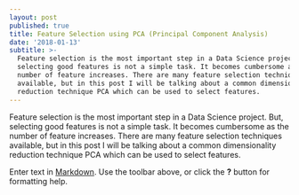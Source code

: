```yaml
---
layout: post
published: true
title: Feature Selection using PCA (Principal Component Analysis)
date: '2018-01-13'
subtitle: >-
  Feature selection is the most important step in a Data Science project. But,
  selecting good features is not a simple task. It becomes cumbersome as the
  number of feature increases. There are many feature selection techniques
  available, but in this post I will be talking about a common dimensionality
  reduction technique PCA which can be used to select features.
---
```

Feature selection is the most important step in a Data Science project. But, selecting good features is not a simple task. It becomes cumbersome as the number of feature increases. There are many feature selection techniques available, but in this post I will be talking about a common dimensionality reduction technique PCA which can be used to select features.

Enter text in [Markdown](http://daringfireball.net/projects/markdown/). Use the toolbar above, or click the **?** button for formatting help.
